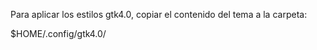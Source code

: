 Para aplicar los estilos gtk4.0, copiar el contenido del tema a la carpeta:

$HOME/.config/gtk4.0/


